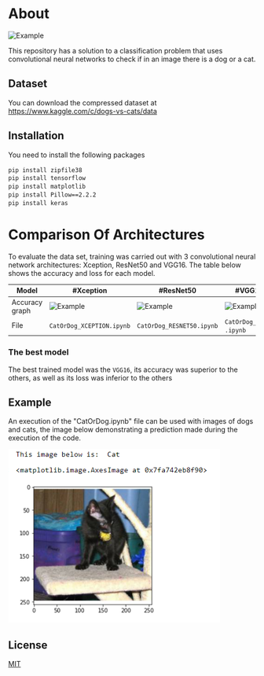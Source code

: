 # About

![Example](https://camo.githubusercontent.com/f0fe57a3540c293e21dcadff0cf5dedf3aaaea16509613822ee713fd40228a91/68747470733a2f2f6d69726f2e6d656469756d2e636f6d2f6d61782f313833382f312a6f4233533579484868766f75674a6b50587563386f672e676966)

This repository has a solution to a classification problem that uses convolutional neural networks to check if in an image there is a dog or a cat.

## Dataset

You can download the compressed dataset at https://www.kaggle.com/c/dogs-vs-cats/data

## Installation

You need to install the following packages

```bash
pip install zipfile38
pip install tensorflow
pip install matplotlib
pip install Pillow==2.2.2
pip install keras
```
# Comparison Of Architectures

To evaluate the data set, training was carried out with 3 convolutional neural network architectures: Xception, ResNet50 and VGG16. The table below shows the accuracy and loss for each model.

Model | #Xception | #ResNet50 | #VGG16 |
--- | --- | --- |  --- |
Accuracy graph | ![Example](https://camo.githubusercontent.com/f0fe57a3540c293e21dcadff0cf5dedf3aaaea16509613822ee713fd40228a91/68747470733a2f2f6d69726f2e6d656469756d2e636f6d2f6d61782f313833382f312a6f4233533579484868766f75674a6b50587563386f672e676966) | ![Example](https://camo.githubusercontent.com/f0fe57a3540c293e21dcadff0cf5dedf3aaaea16509613822ee713fd40228a91/68747470733a2f2f6d69726f2e6d656469756d2e636f6d2f6d61782f313833382f312a6f4233533579484868766f75674a6b50587563386f672e676966)| ![Example](https://camo.githubusercontent.com/f0fe57a3540c293e21dcadff0cf5dedf3aaaea16509613822ee713fd40228a91/68747470733a2f2f6d69726f2e6d656469756d2e636f6d2f6d61782f313833382f312a6f4233533579484868766f75674a6b50587563386f672e676966)|
File| ```CatOrDog_XCEPTION.ipynb``` | ```CatOrDog_RESNET50.ipynb``` |  ```CatOrDog_VGG16 .ipynb``` |

### The best model

The best trained model was the ```VGG16```, its accuracy was superior to the others, as well as its loss was inferior to the others

## Example

An execution of the "CatOrDog.ipynb" file can be used with images of dogs and cats, the image below demonstrating a prediction made during the execution of the code.

![Example](https://github.com/LuizAlencar17/cat-and-dog-recognition/blob/main/Files/example.png?raw=true)



## License

[MIT](https://choosealicense.com/licenses/mit/)
